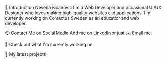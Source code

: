 👋 Introduction
Nevena Kicanovic
I'm a  Web Developer and occasional UI/UX Designer who loves making high-quality websites and applications. I'm currently working on Contactus Sweden as an educatior and web developer.

📫 Contact Me on Social Media
Add me on <a href="www.linkedin.com/in/nevena-kicanovic-117623156">LinkedIn</a> or just <a href="mailto:nevena.kicanovic@contactus.se">✉️ Email</a> me.

👷 Check out what I'm currently working on

🌱 My latest projects

